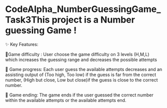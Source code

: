 # CodeAlpha_NumberGuessingGame_Task3This project is a Number guessing Game !

✨ Key Features:

🔹Game difficulty : User choose the game difficulty on 3 levels (H,M,L) which increases the guessing range and decreases the possible attempts

🔹 Game progress: Each user guess the available attempts decreases and an assisting output of (Too high, Too low) if the guess is far from the correct number, (High but close, Low but close)if the guess is close to the correct
number.

🔹 Game ending: The game ends if the user guessed the correct number within the available attempts or the available attempts end. 
